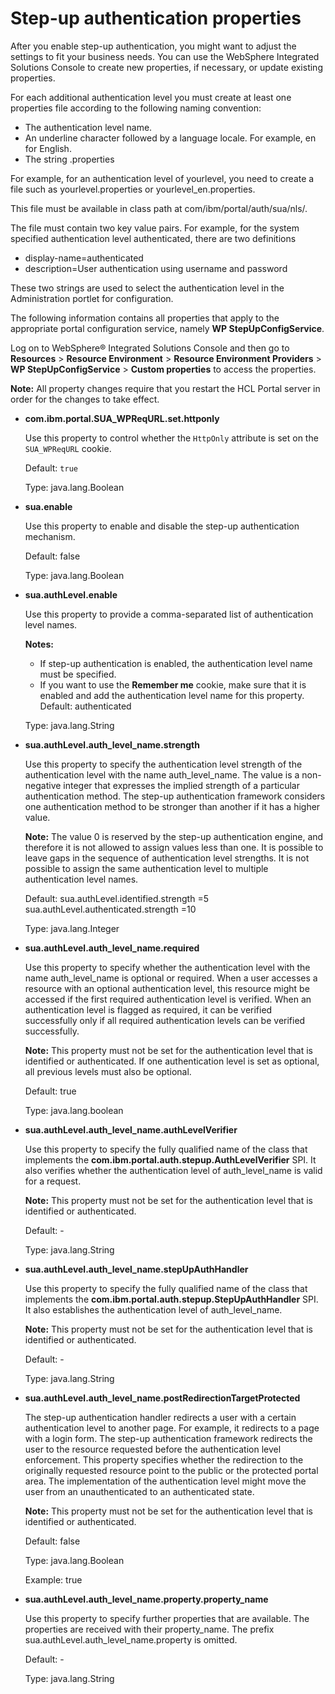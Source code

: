 # Step-up authentication properties

After you enable step-up authentication, you might want to adjust the settings to fit your business needs. You can use the WebSphere Integrated Solutions Console to create new properties, if necessary, or update existing properties.

For each additional authentication level you must create at least one properties file according to the following naming convention:

-   The authentication level name.
-   An underline character followed by a language locale. For example, en for English.
-   The string .properties

For example, for an authentication level of yourlevel, you need to create a file such as yourlevel.properties or yourlevel\_en.properties.

This file must be available in class path at com/ibm/portal/auth/sua/nls/.

The file must contain two key value pairs. For example, for the system specified authentication level authenticated, there are two definitions

-   display-name=authenticated
-   description=User authentication using username and password

These two strings are used to select the authentication level in the Administration portlet for configuration.

The following information contains all properties that apply to the appropriate portal configuration service, namely **WP StepUpConfigService**.

Log on to WebSphere® Integrated Solutions Console and then go to **Resources** \> **Resource Environment** \> **Resource Environment Providers** \> **WP StepUpConfigService** \> **Custom properties** to access the properties.

**Note:** All property changes require that you restart the HCL Portal server in order for the changes to take effect.

-   **com.ibm.portal.SUA\_WPReqURL.set.httponly**

    Use this property to control whether the `HttpOnly` attribute is set on the `SUA_WPReqURL` cookie.

    Default: `true`

    Type: java.lang.Boolean

-   **sua.enable**

    Use this property to enable and disable the step-up authentication mechanism.

    Default: false

    Type: java.lang.Boolean

-   **sua.authLevel.enable**

    Use this property to provide a comma-separated list of authentication level names.

    **Notes:**

    -   If step-up authentication is enabled, the authentication level name must be specified.
    -   If you want to use the **Remember me** cookie, make sure that it is enabled and add the authentication level name for this property.
    Default: authenticated

    Type: java.lang.String

-   **sua.authLevel.auth\_level\_name.strength**

    Use this property to specify the authentication level strength of the authentication level with the name auth\_level\_name. The value is a non-negative integer that expresses the implied strength of a particular authentication method. The step-up authentication framework considers one authentication method to be stronger than another if it has a higher value.

    **Note:** The value 0 is reserved by the step-up authentication engine, and therefore it is not allowed to assign values less than one. It is possible to leave gaps in the sequence of authentication level strengths. It is not possible to assign the same authentication level to multiple authentication level names.

    Default: sua.authLevel.identified.strength =5 sua.authLevel.authenticated.strength =10

    Type: java.lang.Integer

-   **sua.authLevel.auth\_level\_name.required**

    Use this property to specify whether the authentication level with the name auth\_level\_name is optional or required. When a user accesses a resource with an optional authentication level, this resource might be accessed if the first required authentication level is verified. When an authentication level is flagged as required, it can be verified successfully only if all required authentication levels can be verified successfully.

    **Note:** This property must not be set for the authentication level that is identified or authenticated. If one authentication level is set as optional, all previous levels must also be optional.

    Default: true

    Type: java.lang.boolean

-   **sua.authLevel.auth\_level\_name.authLevelVerifier**

    Use this property to specify the fully qualified name of the class that implements the **com.ibm.portal.auth.stepup.AuthLevelVerifier** SPI. It also verifies whether the authentication level of auth\_level\_name is valid for a request.

    **Note:** This property must not be set for the authentication level that is identified or authenticated.

    Default: -

    Type: java.lang.String

-   **sua.authLevel.auth\_level\_name.stepUpAuthHandler**

    Use this property to specify the fully qualified name of the class that implements the **com.ibm.portal.auth.stepup.StepUpAuthHandler** SPI. It also establishes the authentication level of auth\_level\_name.

    **Note:** This property must not be set for the authentication level that is identified or authenticated.

    Default: -

    Type: java.lang.String

-   **sua.authLevel.auth\_level\_name.postRedirectionTargetProtected**

    The step-up authentication handler redirects a user with a certain authentication level to another page. For example, it redirects to a page with a login form. The step-up authentication framework redirects the user to the resource requested before the authentication level enforcement. This property specifies whether the redirection to the originally requested resource point to the public or the protected portal area. The implementation of the authentication level might move the user from an unauthenticated to an authenticated state.

    **Note:** This property must not be set for the authentication level that is identified or authenticated.

    Default: false

    Type: java.lang.Boolean

    Example: true

-   **sua.authLevel.auth\_level\_name.property.property\_name**

    Use this property to specify further properties that are available. The properties are received with their property\_name. The prefix sua.authLevel.auth\_level\_name.property is omitted.

    Default: -

    Type: java.lang.String



